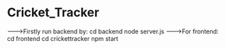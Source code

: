 # Cricket_Tracker
--->Firstly run backend by:
cd backend
  node server.js
--->For frontend:
cd frontend
 cd crickettracker
 npm start
